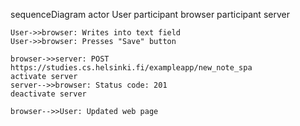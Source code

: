 sequenceDiagram
    actor User
    participant browser
    participant server
    
    User->>browser: Writes into text field
    User->>browser: Presses "Save" button

    browser->>server: POST https://studies.cs.helsinki.fi/exampleapp/new_note_spa
    activate server
    server-->>browser: Status code: 201 
    deactivate server

    browser-->>User: Updated web page